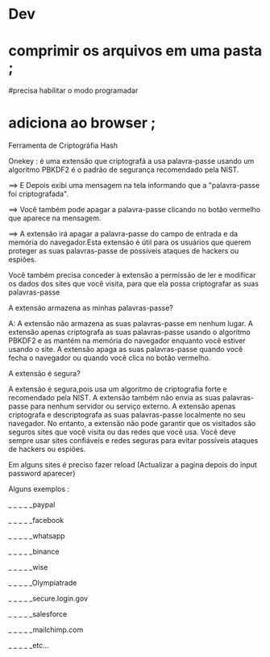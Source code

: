 # Dev
# comprimir os arquivos em uma pasta ;
#precisa habilitar o modo programadar 
# adiciona ao browser ;



Ferramenta de Criptográfia Hash

Onekey : é uma extensão que criptografá a usa palavra-passe usando um algoritmo PBKDF2 é o padrão de segurança recomendado pela NIST.


==> E Depois exibi uma mensagem na tela informando que a "palavra-passe foi criptografada".


==> Você também pode apagar a palavra-passe clicando no botão vermelho que aparece na mensagem.


==> A extensão irá apagar a palavra-passe do campo de entrada e da memória do navegador.Esta extensão é útil para os usuários que querem proteger as suas palavras-passe de possíveis ataques de hackers ou espiões.


Você também precisa conceder à extensão a permissão de ler e modificar os dados dos sites que você visita, para que ela possa criptografar as suas palavras-passe


A extensão armazena as minhas palavras-passe?

A: A extensão não armazena as suas palavras-passe em nenhum lugar. A extensão apenas criptografa as suas palavras-passe usando o algoritmo PBKDF2 e as mantém na memória do navegador enquanto você estiver usando o site. A extensão apaga as suas palavras-passe quando você fecha o navegador ou quando você clica no botão vermelho.

A extensão é segura?

A extensão é segura,pois usa um algoritmo de criptografia forte e recomendado pela NIST. A extensão também não envia as suas palavras-passe para nenhum servidor ou serviço externo. A extensão apenas criptografa e descriptografa as suas palavras-passe localmente no seu navegador. No entanto, a extensão não pode garantir que os visitados são seguros sites que você visita ou das redes que você usa. Você deve sempre usar sites confiáveis e redes seguras para evitar possíveis ataques de hackers ou espiões.

Em alguns sites é preciso fazer reload
(Actualizar a pagina depois do input password aparecer)

Alguns exemplos :


_ _ _ _ _paypal

_ _ _ _ _facebook

_ _ _ _ _whatsapp

_ _ _ _ _binance

_ _ _ _ _wise

_ _ _ _ _Olympiatrade

_ _ _ _ _secure.login.gov

_ _ _ _ _salesforce

_ _ _ _ _mailchimp.com

_ _ _ _ _etc...
